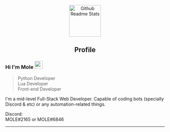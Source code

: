 <p align="center">
 <img width="100px" src="https://icon-library.com/images/moon-icon-png/moon-icon-png-4.jpg" align="center" alt="Github Readme Stats" />
 <h2 align="center">Profile</h2>
</p>

### Hi I'm Mole <img width="25px" src="https://icon-library.com/images/moon-icon-png/moon-icon-png-4.jpg" alt="moon"/>
> Python Developer<br>
> Lua Developer<br>
> Front-end Developer<br>

<div>
 <p>
I'm a mid-level Full-Stack Web Developer. Capable of coding bots (specially Discord & etc) or any automation-related things.
</p>
</div>

<p align="center">
<p>Discord:<br>MOLE#2165 or MOLE#6846</p>
</p>


<hr>
